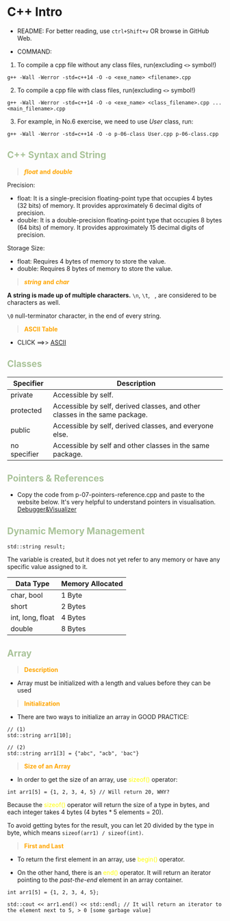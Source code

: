 # C++ Intro

* README: For better reading, use `ctrl+Shift+v` OR browse in GitHub Web.

* COMMAND:

1. To compile a cpp file without any class files, run(excluding `<>` symbol!)

`g++ -Wall -Werror -std=c++14 -O -o <exe_name> <filename>.cpp`

2. To compile a cpp file with class files, run(excluding `<>` symbol!)

`g++ -Wall -Werror -std=c++14 -O -o <exe_name> <class_filename>.cpp ... <main_filename>.cpp `

3. For example, in No.6 exercise, we need to use _User_ class, run:

`g++ -Wall -Werror -std=c++14 -O -o p-06-class User.cpp p-06-class.cpp`

## <span style="color: #A9C399;">**C++ Syntax and String**</span>

> <span style="color: orange;">***float*** **and** ***double***</span>
 
Precision:

* float: It is a single-precision floating-point type that occupies 4 bytes (32 bits) of memory. It provides approximately 6 decimal digits of precision.
* double: It is a double-precision floating-point type that occupies 8 bytes (64 bits) of memory. It provides approximately 15 decimal digits of precision.

Storage Size:

* float: Requires 4 bytes of memory to store the value.
* double: Requires 8 bytes of memory to store the value.

> <span style="color: orange;">***string*** **and** ***char***</span>

**A string is made up of multiple characters.**
`\n`, `\t`, ` `, are considered to be characters as well.

`\0` null-terminator character, in the end of every string.

> <span style="color: orange;">**ASCII Table**</span>

* CLICK ==>> [ASCII](https://www.ascii-code.com/)

## <span style="color: #A9C399;">**Classes**</span>
| Specifier    | Description                                                                 |
|--------------|-----------------------------------------------------------------------------|
| private      | Accessible by self.                                                         |
| protected    | Accessible by self, derived classes, and other classes in the same package. |
| public       | Accessible by self, derived classes, and everyone else.                     |
| no specifier | Accessible by self and other classes in the same package.                   |

## <span style="color: #A9C399;">**Pointers & References**</span>

* Copy the code from p-07-pointers-reference.cpp and paste to the website below. It's very helpful to understand pointers in visualisation.
[Debugger&Visualizer](https://pythontutor.com/cpp.html#mode=edit)

## <span style="color: #A9C399;">**Dynamic Memory Management**</span>
```
std::string result;
```
The variable is created, but it does not yet refer to any memory or have any specific value assigned to it.

| Data Type         | Memory Allocated |
|-------------------|------------------|
| char, bool        | 1 Byte           |
| short             | 2 Bytes          |
| int, long, float  | 4 Bytes          |
| double            | 8 Bytes          |

## <span style="color: #A9C399;">**Array**</span>

> <span style="color: orange;">**Description**</span>

* Array must be initialized with a length and values before they can be used

> <span style="color: orange;">**Initialization**</span>

* There are two ways to initialize an array in GOOD PRACTICE:
```
// (1)
std::string arr1[10];

// (2)
std::string arr1[3] = {"abc", "acb", 'bac"}
```

> <span style="color: orange;">**Size of an Array**</span>

* In order to get the size of an array, use  <span style="color: yellow;">sizeof()</span>  operator:

```
int arr1[5] = {1, 2, 3, 4, 5} // Will return 20, WHY?
```

Because the <span style="color: yellow;">sizeof()</span> operator will return the size of a type in bytes, and each integer takes 4 bytes (4 bytes * 5 elements = 20).

To avoid getting bytes for the result, you can let 20 divided by the type in byte, which means `sizeof(arr1) / sizeof(int)`.

> <span style="color: orange;">**First and Last**</span>

* To return the first element in an array, use <span style="color: yellow;">begin()</span> operator.

* On the other hand, there is an <span style="color: yellow;">end()</span> operator. It will return an iterator pointing to the _past-the-end_ element in an array container.
```
int arr1[5] = {1, 2, 3, 4, 5};

std::cout << arr1.end() << std::endl; // It will return an iterator to the element next to 5, > 0 [some garbage value]
```


